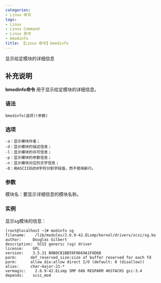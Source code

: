 ```yaml
---
categories:
- Linux 命令
tags:
- Linux
- Linux Command
- Linux 命令
- bmodinfo
title: 【Linux 命令】bmodinfo
---
```


显示给定模块的详细信息

## 补充说明

**bmodinfo命令** 用于显示给定模块的详细信息。

###  语法

```shell
bmodinfo(选项)(参数)
```

###  选项

```shell
-a：显示模块作者；
-d：显示模块的描述信息；
-l：显示模块的许可信息；
-p：显示模块的参数信息；
-n：显示模块对应的文字信息；
-0：用ASCII码的0字符分割字段值，而不使用新行。
```

###  参数

模块名：要显示详细信息的模块名称。

###  实例

显示sg模块的信息：

```shell
[root@localhost ~]# modinfo sg
filename:    /lib/modules/2.6.9-42.ELsmp/kernel/drivers/scsi/sg.ko
author:     Douglas Gilbert
description:  SCSI generic (sg) driver
license:    GPL
version:    3.5.31 B0B0CB1BB59F0669A1F0D6B
parm:      def_reserved_size:size of buffer reserved for each fd
parm:      allow_dio:allow direct I/O (default: 0 (disallow))
alias:     char-major-21-*
vermagic:    2.6.9-42.ELsmp SMP 686 REGPARM 4KSTACKS gcc-3.4
depends:    scsi_mod
```


<!-- Linux命令行搜索引擎：https://jaywcjlove.github.io/linux-command/ -->